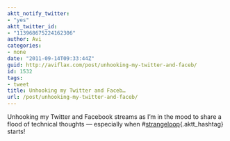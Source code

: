 ```yaml
---
aktt_notify_twitter:
- "yes"
aktt_twitter_id:
- "113968675224162306"
author: Avi
categories:
- none
date: "2011-09-14T09:33:44Z"
guid: http://aviflax.com/post/unhooking-my-twitter-and-faceb/
id: 1532
tags:
- tweet
title: Unhooking my Twitter and Faceb…
url: /post/unhooking-my-twitter-and-faceb/
---
```

Unhooking my Twitter and Facebook streams as I’m in the mood to share a flood of technical thoughts — especially when #[strangeloop](http://search.twitter.com/search?q=%23strangeloop){.aktt_hashtag} starts!
